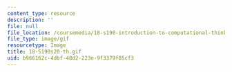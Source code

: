```yaml
---
content_type: resource
description: ''
file: null
file_location: /coursemedia/18-s190-introduction-to-computational-thinking-with-julia-with-applications-to-modeling-the-covid-19-pandemic-spring-2020/b966162c4dbf48d2223e9f3379f85cf3_18-S190s20-th.gif
file_type: image/gif
resourcetype: Image
title: 18-S190s20-th.gif
uid: b966162c-4dbf-48d2-223e-9f3379f85cf3
---
```

